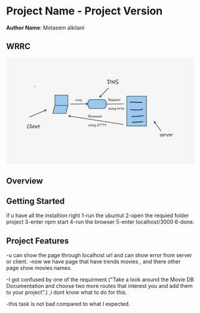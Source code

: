 # Project Name - Project Version

**Author Name**: Motasem alkilani

## WRRC
<img src="Whiteboard.png">

## Overview

## Getting Started
if u have all the instaltion right
1-run the ubuntut 
2-open the requied folder project
3-enter npm start
4-run the browser
5-enter localhost/3000
6-done.

## Project Features
-u can show the page through localhost url and can show error from server or client.
-now we have page that have trends movies ,
and there other page show movies names.

-I got confused by one of the requirment ("Take a look around the Movie DB Documentation and choose two more routes that interest you and add them to your project".) ,i dont know what to do for this.


-this task is not bad compared to what I expected.
